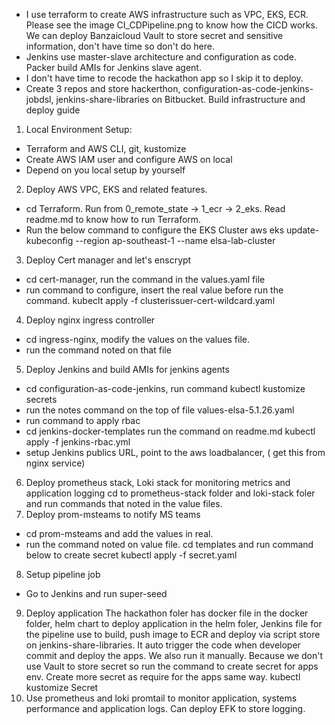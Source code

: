 - I use terraform to create AWS infrastructure such as VPC, EKS, ECR. Please see the image CI_CDPipeline.png to know how the CICD works. We can deploy Banzaicloud Vault to store secret and sensitive information, don't have time so don't do here. 
- Jenkins use master-slave architecture and configuration as code. Packer build AMIs for Jenkins slave agent.
- I don't have time to recode the hackathon app so I skip it to deploy.
- Create 3 repos and store hackerthon, configuration-as-code-jenkins-jobdsl, jenkins-share-libraries on Bitbucket.
Build infrastructure and deploy guide
1. Local Environment Setup:
- Terraform and AWS CLI, git, kustomize
- Create AWS IAM user and configure AWS on local 
- Depend on you local setup by yourself
2. Deploy AWS VPC, EKS and related features.
- cd Terraform. Run from 0_remote_state -> 1_ecr -> 2_eks. Read readme.md to know how to run Terraform.
- Run the below command to configure the EKS Cluster
 aws eks update-kubeconfig --region ap-southeast-1 --name elsa-lab-cluster
3. Deploy Cert manager and let's enscrypt
-  cd cert-manager, run the command in the values.yaml file
- run command to configure, insert the real value before run the command. 
kubeclt apply -f clusterissuer-cert-wildcard.yaml
4. Deploy nginx ingress controller
- cd ingress-nginx, modify the values on the values file.
- run the command noted on that file
5. Deploy Jenkins and build AMIs for jenkins agents
- cd configuration-as-code-jenkins, run command 
kubectl kustomize secrets
- run the notes command on the top of file values-elsa-5.1.26.yaml
- run command to apply rbac
- cd jenkins-docker-templates run the command on readme.md 
  kubectl apply -f jenkins-rbac.yml
- setup Jenkins publics URL, point to the aws loadbalancer, ( get this from nginx service)
6. Deploy prometheus stack, Loki stack for monitoring metrics and application logging
cd to prometheus-stack folder and loki-stack foler and run commands that noted in the value files.
7. Deploy prom-msteams to notify MS teams
- cd prom-msteams and add the values in real.
-  run the command noted on value file.
cd templates and run command below to create secret
kubectl apply -f secret.yaml
8. Setup pipeline job
- Go to Jenkins and run super-seed
9. Deploy application
The hackathon foler has docker file in the docker folder, helm chart to deploy application in the helm foler, Jenkins file for the pipeline use to build, push image to ECR and deploy via script store on jenkins-share-libraries.
It auto trigger the code when developer commit and deploy the apps. We also run it manually.
Because we don't use Vault to store secret so run the command to create secret for apps env. Create more secret as require for the apps same way.
kubectl kustomize Secret
10. Use prometheus and loki promtail to monitor application, systems performance and application logs. Can deploy EFK to store logging.

